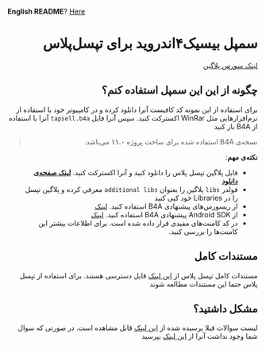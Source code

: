 
**English README**? [Here](https://github.com/tapsellorg/TapsellPlusSDK-B4ASample/blob/main/README-EN.md)

<div dir='rtl'>

# سمپل بیسیک۴اندروید برای تپسل‌پلاس

[لینک سورس پلاگین](https://github.com/tapsellorg/TapsellPlusSDK-B4APlugin)
  

## چگونه از این این سمپل استفاده کنم؟
برای استفاده از این نمونه کد کافیست آنرا دانلود کرده و در کامپیوتر خود با استفاده از نرم‌افزارهایی مثل WinRar اکسترکت کنید.
سپس آنرا فایل `tapsell.b4a` آنرا با استفاده از B4A باز کنید

> نسخه‌ی B4A استفاده شده برای ساخت پروژه **‍‍۱۱.۰** می‌باشد.

**نکته‌ی مهم**:  
- فایل پلاگین تپسل پلاس را دانلود کنید و آنرا اکسترکت کنید. [**لینک صفحه‌ی دانلود**](https://github.com/tapsellorg/TapsellPlusSDK-B4APlugin/releases)
- فولدر `libs` پلاگین را بعنوان `additional libs` معرفی کرده و پلاگین تپسل را در Libraries خود کپی کنید
- از ریسورس‌های پیشنهادی B4A استفاده کنید. [لینک](https://www.b4x.com/b4a.html)
- از Android SDK پیشنهادی B4A استفاده کنید. [لینک](https://www.b4x.com/b4a.html)
- در کد کامنت‌های مفیدی قرار داده شده است. برای اطلاعات بیشتر این کامنت‌ها را بررسی کنید.


## مستندات کامل
مستندات کامل تپسل پلاس از 
[این لینک](https://docs.tapsell.ir/plus-sdk/b4a/main/)
قابل دسترسی هستند. برای استفاده از تپسل پلاس حتما این مستندات مطالعه شوند

## مشکل داشتید؟

لیست سوالات قبلا پرسیده شده از [این لینک](https://github.com/tapsellorg/TapsellPlusSDK-B4APlugin/issues?q=is%3Aissue) قابل مشاهده است. در صورتی که سوال شما وجود نداشت آنرا از [این لینک](https://github.com/tapsellorg/TapsellPlusSDK-B4APlugin/issues/new) بپرسید


</div>
